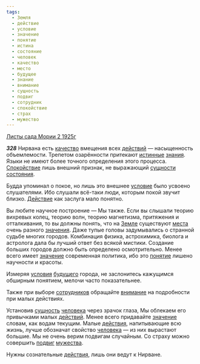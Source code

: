 ```yaml
---
tags:
  - Земля
  - действие
  - условие
  - значение
  - понятие
  - истина
  - состояние
  - человек
  - качество
  - место
  - будущее
  - знание
  - внимание
  - сущность
  - подвиг
  - сотрудник
  - спокойствие
  - страх
  - мужество
---
```


[Листы сада Мории 2 1925г](https://127.0.0.1:4002/agni/1925)

___328___
Нирвана есть [качество](../../../tags/#качество) вмещения всех [действий](../../../tags/#действие) — насыщенность объемлемости. Трепетом озарённости притекают [истинные](../../../tags/#истина) [знания](../../../tags/#знание). Языки не имеют более точного определения этого процесса. [Спокойствие](../../../tags/#спокойствие) лишь внешний признак, не выражающий [сущности](../../../tags/#[сущность](../../../tags/#сущность)) [состояния](../../../tags/#состояние).   

Будда упоминал о покое, но лишь это внешнее [условие](../../../tags/#условие) было усвоено слушателями. Ибо слушали всё-таки люди, которым покой звучит близко. [Действие](../../../tags/#действие) как заслуга мало понятно.   

Вы любите научное построение — Мы также. Если вы слышали теорию вихревых колец, теорию волн, теорию магнетизма, притяжения и отталкивания, то вы должны понять, что на [Земле](../../../tags/#Земля) существуют [места](../../../tags/#место) очень разного [значения](../../../tags/#[значение](../../../tags/#значение)). Даже тупые головы задумывались о странной судьбе многих городов. Комбинация физика, астрохимика, биолога и астролога дала бы лучший ответ без всякой мистики. Создание больших городов должно быть определено осмотрительно. Менее всего имеет [значение](../../../tags/#значение) современная политика, ибо это [понятие](../../../tags/#понятие) лишено научности и красоты.   

Измеряя [условия](../../../tags/#условие) [будущего](../../../tags/#будущее) города, не заслонитесь кажущимся обширным понятием, мелочи часто показательнее.   

Также при выборе [сотрудников](../../../tags/#сотрудник) обращайте [внимание](../../../tags/#внимание) на подробности при малых действиях.   

Установив [сущность](../../../tags/#сущность) [человека](../../../tags/#человек) через зрачок глаза, Мы облекаем его привычками малых [действий](../../../tags/#действие). Менее всего придавайте [значение](../../../tags/#значение) словам, как водам текущим. Малые [действия](../../../tags/#действие), напитывающие всю жизнь, лучше обозначат свойство [человека](../../../tags/#человек) — из них вырастают большие. Мы не очень верим подвигам случайным. Со страху можно совершить [подвиг](../../../tags/#подвиг) [мужества](../../../tags/#мужество).   

Нужны сознательные [действия](../../../tags/#действие), лишь они ведут к Нирване.   

